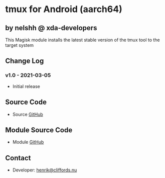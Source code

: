 # tmux for Android (aarch64)

## by nelshh @ xda-developers

This Magisk module installs the latest stable version of the tmux tool to the target system

## Change Log

### v1.0 - 2021-03-05
* Initial release

## Source Code
* Source [GitHub](https://github.com/tmux/tmux)

## Module Source Code
* Module [GitHub](https://github.com/henriknelson/tmux-magisk-module)

## Contact
* Developer: [henrik@cliffords.nu](mailto:henrik@cliffords.nu)
